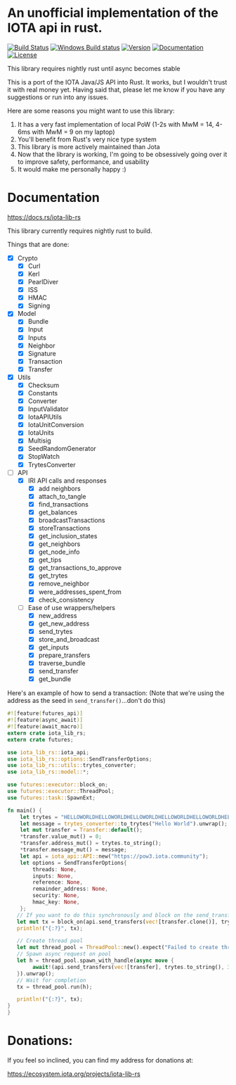 # An unofficial implementation of the IOTA api in rust.
[![Build Status](https://travis-ci.org/njaremko/iota-lib-rs.svg?branch=master)](https://travis-ci.org/njaremko/iota-lib-rs) 
[![Windows Build status](https://ci.appveyor.com/api/projects/status/m1g0ddlgxk8wq9es/branch/master?svg=true)](https://ci.appveyor.com/project/njaremko/iota-lib-rs/branch/master)
[![Version](https://img.shields.io/crates/v/iota-lib-rs.svg)](https://crates.io/crates/iota-lib-rs)
[![Documentation](https://docs.rs/iota-lib-rs/badge.svg)](https://docs.rs/iota-lib-rs/)
[![License](https://img.shields.io/badge/license-MIT-blue.svg)](https://raw.githubusercontent.com/njaremko/iota-lib-rs/master/LICENSE)

This library requires nightly rust until async becomes stable

This is a port of the IOTA Java/JS API into Rust. It works, but I wouldn't trust it with real money yet. Having said that, please let me know if you have any suggestions or run into any issues.

Here are some reasons you might want to use this library:
1. It has a very fast implementation of local PoW (1-2s with MwM = 14, 4-6ms with MwM = 9 on my laptop)
2. You'll benefit from Rust's very nice type system
3. This library is more actively maintained than Jota
4. Now that the library is working, I'm going to be obsessively going over it to improve safety, performance, and usability
5. It would make me personally happy :)

# Documentation

https://docs.rs/iota-lib-rs

This library currently requires nightly rust to build.

Things that are done:

- [x] Crypto
    - [x] Curl
    - [x] Kerl
    - [x] PearlDiver
    - [x] ISS
    - [x] HMAC
    - [x] Signing
- [x] Model
    - [x] Bundle
    - [x] Input
    - [x] Inputs
    - [x] Neighbor
    - [x] Signature
    - [x] Transaction
    - [x] Transfer
- [x] Utils
    - [x] Checksum
    - [x] Constants
    - [x] Converter
    - [x] InputValidator
    - [x] IotaAPIUtils
    - [x] IotaUnitConversion
    - [x] IotaUnits
    - [x] Multisig
    - [x] SeedRandomGenerator
    - [x] StopWatch
    - [x] TrytesConverter
- [ ] API
    - [x] IRI API calls and responses
        - [x] add neighbors
        - [x] attach_to_tangle
        - [x] find_transactions
        - [x] get_balances
        - [x] broadcastTransactions
        - [x] storeTransactions
        - [x] get_inclusion_states
        - [x] get_neighbors
        - [x] get_node_info
        - [x] get_tips
        - [x] get_transactions_to_approve
        - [x] get_trytes
        - [x] remove_neighbor
        - [x] were_addresses_spent_from
        - [x] check_consistency
    - [ ] Ease of use wrappers/helpers
        - [x] new_address
        - [x] get_new_address
        - [x] send_trytes
        - [x] store_and_broadcast
        - [x] get_inputs
        - [x] prepare_transfers
        - [x] traverse_bundle
        - [x] send_transfer
        - [x] get_bundle

Here's an example of how to send a transaction: (Note that we're using the address as the seed in `send_transfer()`...don't do this)
```rust
#![feature(futures_api)]
#![feature(async_await)]
#![feature(await_macro)]
extern crate iota_lib_rs;
extern crate futures;

use iota_lib_rs::iota_api;
use iota_lib_rs::options::SendTransferOptions;
use iota_lib_rs::utils::trytes_converter;
use iota_lib_rs::model::*;

use futures::executor::block_on;
use futures::executor::ThreadPool;
use futures::task::SpawnExt;

fn main() {
    let trytes = "HELLOWORLDHELLOWORLDHELLOWORLDHELLOWORLDHELLOWORLDHELLOWORLDHELLOWORLDHELLOWORLDD";
    let message = trytes_converter::to_trytes("Hello World").unwrap();
    let mut transfer = Transfer::default();
    *transfer.value_mut() = 0;
    *transfer.address_mut() = trytes.to_string();
    *transfer.message_mut() = message;
    let api = iota_api::API::new("https://pow3.iota.community");
    let options = SendTransferOptions{
        threads: None,
        inputs: None,
        reference: None,
        remainder_address: None,
        security: None,
        hmac_key: None,
    };
   // If you want to do this synchronously and block on the send_transfers call
   let mut tx = block_on(api.send_transfers(vec![transfer.clone()], trytes.to_string(), 3, 14, true, options.clone())).unwrap();
   println!("{:?}", tx);

   // Create thread pool
   let mut thread_pool = ThreadPool::new().expect("Failed to create threadpool");
   // Spawn async request on pool
   let h = thread_pool.spawn_with_handle(async move {
        await!(api.send_transfers(vec![transfer], trytes.to_string(), 3, 14, true, options)).unwrap()
   }).unwrap();
   // Wait for completion
   tx = thread_pool.run(h);

   println!("{:?}", tx);
}
}
```

# Donations:
If you feel so inclined, you can find my address for donations at:

https://ecosystem.iota.org/projects/iota-lib-rs
